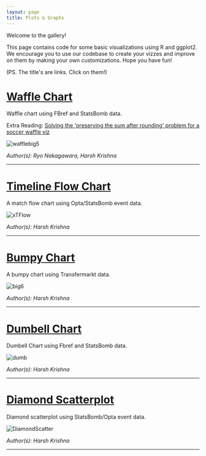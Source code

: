 ```yaml
---
layout: page 
title: Plots & Graphs
---
```


Welcome to the gallery! 

This page contains code for some basic visualizations using R and ggplot2. We encourage you to use our codebase to create your vizzes and improve on them by making your own customizations. Hope you have fun!   

(PS. The title's are links. Click on them!)

# [Waffle Chart](https://github.com/ggshakeR/ggshakeR.github.io/blob/main/Gallery%20Code/Waffle.R)

Waffle chart using FBref and StatsBomb data.

Extra Reading: [Solving the 'preserving the sum after rounding' problem for a soccer waffle viz](https://ryo-n7.github.io/2022-01-14-preserve-sum-rounding-soccer-viz/) 

![wafflebig5](https://user-images.githubusercontent.com/102229035/162952654-19aa0d8e-1692-4ac7-a64e-66250bdfe64d.png)

*Author(s): Ryo Nakagawara, Harsh Krishna*

--------------------------------------------------------------------------------------------------------------------------------------------------------------------

# [Timeline Flow Chart](https://github.com/ggshakeR/ggshakeR.github.io/blob/main/Gallery%20Code/Timeline%20Flow.R)

A match flow chart using Opta/StatsBomb event data. 

![xTFlow](https://user-images.githubusercontent.com/102229035/164221598-b1103e48-61b9-4f9e-b032-22e53e171112.png)

*Author(s): Harsh Krishna*

--------------------------------------------------------------------------------------------------------------------------------------------------------------------

# [Bumpy Chart](https://github.com/ggshakeR/ggshakeR.github.io/blob/master/Gallery%20Code/Bumpy.R)

A bumpy chart using Transfermarkt data.

![big6](https://user-images.githubusercontent.com/102229035/160268180-87ed9f7b-a600-4cfb-94d6-4d34a59ed463.png)

*Author(s): Harsh Krishna* 

--------------------------------------------------------------------------------------------------------------------------------------------------------------------

# [Dumbell Chart](https://github.com/ggshakeR/ggshakeR.github.io/blob/main/Gallery%20Code/Dumbell.R)

Dumbell Chart using Fbref and StatsBomb data. 

![dumb](https://user-images.githubusercontent.com/102229035/163174259-809c5a45-6c96-4198-980c-b3803e078870.png)

*Author(s): Harsh Krishna*

--------------------------------------------------------------------------------------------------------------------------------------------------------------------

# [Diamond Scatterplot](https://github.com/ggshakeR/ggshakeR.github.io/blob/main/Gallery%20Code/Diamond%20Scatter.R)

Diamond scatterplot using StatsBomb/Opta event data. 

![DiamondScatter](https://user-images.githubusercontent.com/87293901/176892420-9cbca38f-b44a-48d3-98c2-771d54b7edac.png)

*Author(s): Harsh Krishna*

--------------------------------------------------------------------------------------------------------------------------------------------------------------------
